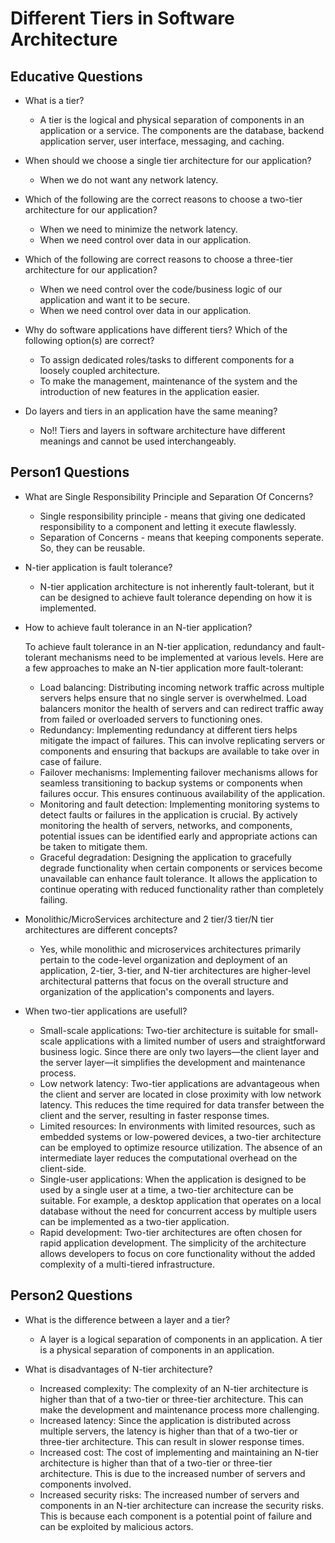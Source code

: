 # Different Tiers in Software Architecture

## Educative Questions

* What is a tier?

	* A tier is the logical and physical separation of components in an application or a service. The components are the database, backend application server, user interface, messaging, and caching.

* When should we choose a single tier architecture for our application?

	* When we do not want any network latency.

* Which of the following are the correct reasons to choose a two-tier architecture for our application?

	* When we need to minimize the network latency.
	* When we need control over data in our application.

* Which of the following are correct reasons to choose a three-tier architecture for our application?

	* When we need control over the code/business logic of our application and want it to be secure.
	* When we need control over data in our application.

* Why do software applications have different tiers? Which of the following option(s) are correct?

	* To assign dedicated roles/tasks to different components for a loosely coupled architecture.
	* To make the management, maintenance of the system and the introduction of new features in the application easier.

* Do layers and tiers in an application have the same meaning?

	* No!! Tiers and layers in software architecture have different meanings and cannot be used interchangeably.

## Person1 Questions

* What are Single Responsibility Principle and Separation Of Concerns?
	* Single responsibility principle - means that giving one dedicated responsibility to a component and letting it execute flawlessly.
	* Separation of Concerns - means that keeping components seperate. So, they can be reusable.

* N-tier application is fault tolerance? 
	
	* N-tier application architecture is not inherently fault-tolerant, but it can be designed to achieve fault tolerance depending on how it is implemented.

* How to achieve fault tolerance in an N-tier application?
	
	To achieve fault tolerance in an N-tier application, redundancy and fault-tolerant mechanisms need to be implemented at various levels. Here are a few approaches to make an N-tier application more fault-tolerant:
	* Load balancing: Distributing incoming network traffic across multiple servers helps ensure that no single server is overwhelmed. Load balancers monitor the health of servers and can redirect traffic away from failed or overloaded servers to functioning ones.
	* Redundancy: Implementing redundancy at different tiers helps mitigate the impact of failures. This can involve replicating servers or components and ensuring that backups are available to take over in case of failure.
	* Failover mechanisms: Implementing failover mechanisms allows for seamless transitioning to backup systems or components when failures occur. This ensures continuous availability of the application.
	* Monitoring and fault detection: Implementing monitoring systems to detect faults or failures in the application is crucial. By actively monitoring the health of servers, networks, and components, potential issues can be identified early and appropriate actions can be taken to mitigate them.
	* Graceful degradation: Designing the application to gracefully degrade functionality when certain components or services become unavailable can enhance fault tolerance. It allows the application to continue operating with reduced functionality rather than completely failing.

* Monolithic/MicroServices architecture and 2 tier/3 tier/N tier architectures are different concepts?
	* Yes, while monolithic and microservices architectures primarily pertain to the code-level organization and deployment of an application, 2-tier, 3-tier, and N-tier architectures are higher-level architectural patterns that focus on the overall structure and organization of the application's components and layers.

* When two-tier applications are usefull?
	* Small-scale applications: Two-tier architecture is suitable for small-scale applications with a limited number of users and straightforward business logic. Since there are only two layers—the client layer and the server layer—it simplifies the development and maintenance process.
	* Low network latency: Two-tier applications are advantageous when the client and server are located in close proximity with low network latency. This reduces the time required for data transfer between the client and the server, resulting in faster response times.
	* Limited resources: In environments with limited resources, such as embedded systems or low-powered devices, a two-tier architecture can be employed to optimize resource utilization. The absence of an intermediate layer reduces the computational overhead on the client-side.
	* Single-user applications: When the application is designed to be used by a single user at a time, a two-tier architecture can be suitable. For example, a desktop application that operates on a local database without the need for concurrent access by multiple users can be implemented as a two-tier application.
	* Rapid development: Two-tier architectures are often chosen for rapid application development. The simplicity of the architecture allows developers to focus on core functionality without the added complexity of a multi-tiered infrastructure.

## Person2 Questions
* What is the difference between a layer and a tier?
	* A layer is a logical separation of components in an application. A tier is a physical separation of components in an application.

* What is disadvantages of N-tier architecture?
	* Increased complexity: The complexity of an N-tier architecture is higher than that of a two-tier or three-tier architecture. This can make the development and maintenance process more challenging.
	* Increased latency: Since the application is distributed across multiple servers, the latency is higher than that of a two-tier or three-tier architecture. This can result in slower response times.
	* Increased cost: The cost of implementing and maintaining an N-tier architecture is higher than that of a two-tier or three-tier architecture. This is due to the increased number of servers and components involved.
	* Increased security risks: The increased number of servers and components in an N-tier architecture can increase the security risks. This is because each component is a potential point of failure and can be exploited by malicious actors.